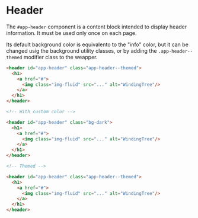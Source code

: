 # Header

The `#app-header` component is a content block intended to display header information. It must be used only once on each page.

Its default background color is equivalento to the "info" color, but it can be changed usig the background utility classes, or by adding the `.app-header--themed` modifier class to the weapper.

<!-- STORY -->

```html
<header id="app-header" class="app-header--themed">
  <h1>
    <a href="#">
      <img class="img-fluid" src="..." alt="WindingTree"/>
    </a>
  </h1>
</header>

<!-- With custom color -->

<header id="app-header" class="bg-dark">
  <h1>
    <a href="#">
      <img class="img-fluid" src="..." alt="WindingTree"/>
    </a>
  </h1>
</header>

<!-- Themed -->

<header id="app-header" class="app-header--themed">
  <h1>
    <a href="#">
      <img class="img-fluid" src="..." alt="WindingTree"/>
    </a>
  </h1>
</header>
```